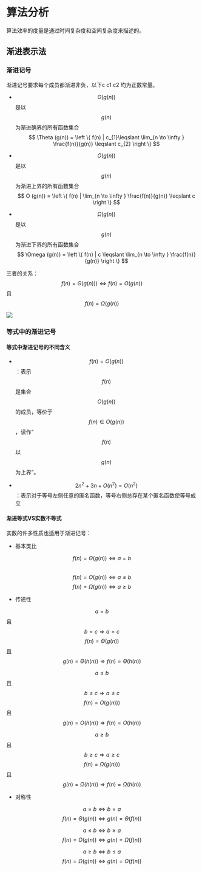 # 算法分析
算法效率的度量是通过时间复杂度和空间复杂度来描述的。


## 渐进表示法

### 渐进记号
渐进记号要求每个成员都渐进非负，以下c c1 c2 均为正数常量。
- $$\Theta (g(n))$$是以$$g(n)$$为渐进确界的所有函数集合
$$
\Theta (g(n)) = \left \{ f(n) | c_{1}\leqslant  \lim_{n \to \infty  }  \frac{f(n)}{g(n)} \leqslant c_{2} \right \}
$$

- $$O (g(n))$$是以$$g(n)$$为渐进上界的所有函数集合
$$
O (g(n)) = \left \{ f(n) | \lim_{n \to \infty  } \frac{f(n)}{g(n)} \leqslant c  \right \}
$$

- $$\Omega (g(n))$$是以$$g(n)$$为渐进下界的所有函数集合
$$
\Omega (g(n)) = \left \{ f(n) | c \leqslant \lim_{n \to \infty  } \frac{f(n)}{g(n)} \right \}
$$

三者的关系：$$f(n) = \Theta (g(n)))\Leftrightarrow  f(n) = O(g(n))$$且$$f(n) = \Omega (g(n))$$


![](http://raytaylorlin-blog.qiniudn.com/image/algorithm/%E4%B8%89%E7%A7%8D%E6%B8%90%E8%BF%91%E8%AE%B0%E5%8F%B7%E7%9A%84%E5%8C%BA%E5%88%AB.jpg)

### 等式中的渐进记号

#### 等式中渐进记号的不同含义
- $$f(n) = O (g(n))$$：表示$$f(n)$$是集合$$O (g(n))$$的成员，等价于$$f(n) \in  O (g(n))$$，读作“$$f(n) $$以 $$g(n)$$为上界”。

- $$2n^{2} + 3n + O(n^{2}) = O(n^{2})$$：表示对于等号左侧任意的匿名函数，等号右侧总存在某个匿名函数使等号成立

#### 渐进等式VS实数不等式
实数的许多性质也适用于渐进记号：
- 基本类比

$$f(n) = \Theta (g(n))   \Leftrightarrow  a = b$$   
$$f(n) = O (g(n))   \Leftrightarrow  a \leqslant  b$$
$$f(n) = \Omega (g(n)) \Leftrightarrow  a \geqslant  b$$

- 传递性

$$a = b$$ 且 $$ b = c \Rightarrow a = c$$
$$f(n) = \Theta (g(n)) $$ 且 $$  g(n) = \Theta (h(n))  \Rightarrow f(n) = \Theta (h(n))$$

$$a \leqslant b$$且$$ b \leqslant c \Rightarrow a \leqslant c$$
$$f(n) = O (g(n))) $$ 且 $$  g(n) = O (h(n))  \Rightarrow f(n) = O (h(n))$$

$$a \geqslant b$$ 且 $$ b \geqslant  c \Rightarrow a \geqslant  c$$
$$f(n) = \Omega (g(n))) $$ 且 $$  g(n) = \Omega (h(n))  \Rightarrow f(n) = \Omega (h(n))$$


- 对称性

$$a =b\Leftrightarrow b=a$$
$$f(n) = \Theta (g(n))  \Leftrightarrow g(n) = \Theta (f(n))$$

$$a \leqslant b\Leftrightarrow b\geqslant a$$
$$f(n) = O (g(n))  \Leftrightarrow g(n) = \Omega (f(n))$$


$$a \geqslant b\Leftrightarrow b\leqslant a$$
$$f(n) = \Omega(g(n))  \Leftrightarrow g(n) = O (f(n))$$











































